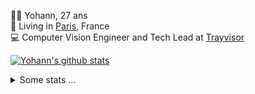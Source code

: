 <p>
  👨🏻 <bold>Yohann</bold>, 27 ans<br/>
  💼 Living in <a href="https://www.google.com/maps?q=paris">Paris</a>, France<br/>
  💻 Computer Vision Engineer and Tech Lead at <a href="https://trayvisor.com/">Trayvisor</a><br/>
</p>

<a href="https://github.com/anuraghazra/github-readme-stats"><img align="center" src="https://github-readme-stats-go94hl40s-yohann84l.vercel.app//api?username=yohann84L&show_icons=true&include_all_commits=true" alt="Yohann's github stats" /> </a>


<details>
  <summary>Some stats ...</summary><br/>
  

<!--START_SECTION:waka-->
![Code Time](http://img.shields.io/badge/Code%20Time-1%2C128%20hrs%203%20mins-blue)

![Profile Views](http://img.shields.io/badge/Profile%20Views-0-blue)

**🐱 My GitHub Data** 

> 📦 440.8 kB Used in GitHub's Storage 
 > 
> 🚫 Not Opted to Hire
 > 
> 📜 26 Public Repositories 
 > 
> 🔑 21 Private Repositories 
 > 
**I'm an Early 🐤** 

```text
🌞 Morning                17038 commits       ████████░░░░░░░░░░░░░░░░░   30.79 % 
🌆 Daytime                31496 commits       ██████████████░░░░░░░░░░░   56.92 % 
🌃 Evening                6664 commits        ███░░░░░░░░░░░░░░░░░░░░░░   12.04 % 
🌙 Night                  133 commits         ░░░░░░░░░░░░░░░░░░░░░░░░░   00.24 % 
```
📅 **I'm Most Productive on Wednesday** 

```text
Monday                   10383 commits       █████░░░░░░░░░░░░░░░░░░░░   18.77 % 
Tuesday                  10270 commits       █████░░░░░░░░░░░░░░░░░░░░   18.56 % 
Wednesday                11975 commits       █████░░░░░░░░░░░░░░░░░░░░   21.64 % 
Thursday                 10999 commits       █████░░░░░░░░░░░░░░░░░░░░   19.88 % 
Friday                   10629 commits       █████░░░░░░░░░░░░░░░░░░░░   19.21 % 
Saturday                 364 commits         ░░░░░░░░░░░░░░░░░░░░░░░░░   00.66 % 
Sunday                   711 commits         ░░░░░░░░░░░░░░░░░░░░░░░░░   01.28 % 
```


📊 **This Week I Spent My Time On** 

```text
🕑︎ Time Zone: Europe/Paris

💬 Programming Languages: 
No Activity Tracked This Week

🔥 Editors: 
No Activity Tracked This Week

💻 Operating System: 
No Activity Tracked This Week
```

**I Mostly Code in Python** 

```text
Python                   26 repos            ██████████████░░░░░░░░░░░   55.32 % 
Jupyter Notebook         4 repos             ██░░░░░░░░░░░░░░░░░░░░░░░   08.51 % 
JavaScript               3 repos             ██░░░░░░░░░░░░░░░░░░░░░░░   06.38 % 
HTML                     2 repos             █░░░░░░░░░░░░░░░░░░░░░░░░   04.26 % 
Shell                    1 repo              █░░░░░░░░░░░░░░░░░░░░░░░░   02.13 % 
```




 Last Updated on 12/07/2024 00:33:33 UTC
<!--END_SECTION:waka-->

